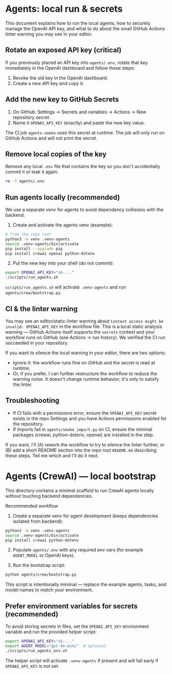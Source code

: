 # Agents: local run & secrets

This document explains how to run the local agents, how to securely manage the OpenAI API key, and what to do about the small GitHub Actions linter warning you may see in your editor.

## Rotate an exposed API key (critical)

If you previously placed an API key into `agents/.env`, rotate that key immediately in the OpenAI dashboard and follow these steps:

1. Revoke the old key in the OpenAI dashboard.
2. Create a new API key and copy it.

## Add the new key to GitHub Secrets

1. On GitHub: Settings → Secrets and variables → Actions → New repository secret.
2. Name it `OPENAI_API_KEY` (exactly) and paste the new key value.

The CI job `agents-smoke` uses this secret at runtime. The job will only run on GitHub Actions and will not print the secret.

## Remove local copies of the key

Remove any local `.env` file that contains the key so you don't accidentally commit it or leak it again:

```bash
rm -f agents/.env
```

## Run agents locally (recommended)

We use a separate venv for agents to avoid dependency collisions with the backend.

1. Create and activate the agents venv (example):

```bash
# from the repo root
python3 -m venv .venv-agents
source .venv-agents/bin/activate
pip install --upgrade pip
pip install crewai openai python-dotenv
```

2. Put the new key into your shell (do not commit):

```bash
export OPENAI_API_KEY="sk-..."
./scripts/run_agents.sh
```

`scripts/run_agents.sh` will activate `.venv-agents` and run `agents/crew/bootstrap.py`.

## CI & the linter warning

You may see an editor/static-linter warning about `Context access might be invalid: OPENAI_API_KEY` in the workflow file. This is a local static analysis warning — GitHub Actions itself supports the `secrets` context and your workflow runs on GitHub (see Actions → run history). We verified the CI run succeeded in your repository.

If you want to silence the local warning in your editor, there are two options:

- Ignore it: the workflow runs fine on GitHub and the secret is read at runtime.
- Or, if you prefer, I can further restructure the workflow to reduce the warning noise. It doesn't change runtime behavior; it's only to satisfy the linter.

## Troubleshooting

- If CI fails with a permissions error, ensure the `OPENAI_API_KEY` secret exists in the repo Settings and you have Actions permissions enabled for the repository.
- If imports fail in `agents/smoke_import.py` on CI, ensure the minimal packages (crewai, python-dotenv, openai) are installed in the step.

If you want, I'll (A) rework the workflow to try to silence the linter further, or (B) add a short README section into the repo root `README.md` describing these steps. Tell me which and I'll do it next.
# Agents (CrewAI) — local bootstrap

This directory contains a minimal scaffold to run CrewAI agents locally without touching backend dependencies.

Recommended workflow

1. Create a separate venv for agent development (keeps dependencies isolated from backend):

```bash
python3 -m venv .venv-agents
source .venv-agents/bin/activate
pip install crewai python-dotenv
```

2. Populate `agents/.env` with any required env vars (for example `AGENT_MODEL` or OpenAI keys).

3. Run the bootstrap script:

```bash
python agents/crew/bootstrap.py
```

This script is intentionally minimal — replace the example agents, tasks, and model names to match your environment.

## Prefer environment variables for secrets (recommended)

To avoid storing secrets in files, set the `OPENAI_API_KEY` environment variable and run the provided helper script:

```bash
export OPENAI_API_KEY="sk-..."
export AGENT_MODEL="gpt-4o-mini"  # optional
./scripts/run_agents_env.sh
```

The helper script will activate `.venv-agents` if present and will fail early if `OPENAI_API_KEY` is not set.
